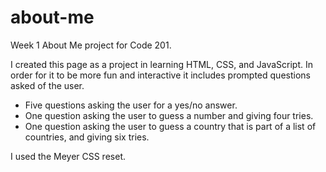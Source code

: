 # about-me
Week 1 About Me project for Code 201.

I created this page as a project in learning HTML, CSS, and JavaScript. In order for it to be more fun and interactive it includes prompted questions asked of the user. 

- Five questions asking the user for a yes/no answer.
- One question asking the user to guess a number and giving four tries.
- One question asking the user to guess a country that is part of a list of countries, and giving six tries.

I used the Meyer CSS reset.